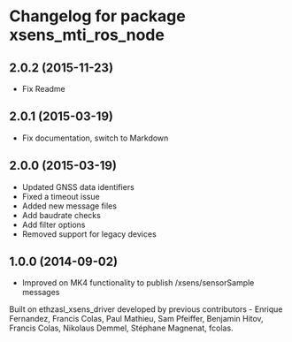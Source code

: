 # Changelog for package xsens_mti_ros_node

## 2.0.2 (2015-11-23)
* Fix Readme

## 2.0.1 (2015-03-19)
* Fix documentation, switch to Markdown

## 2.0.0 (2015-03-19)
* Updated GNSS data identifiers
* Fixed a timeout issue
* Added new message files
* Add baudrate checks
* Add filter options
* Removed support for legacy devices

## 1.0.0 (2014-09-02)
* Improved on MK4 functionality to publish /xsens/sensorSample messages

Built on ethzasl_xsens_driver developed by previous contributors - Enrique Fernandez, Francis Colas, Paul Mathieu, Sam Pfeiffer, 
Benjamin Hitov, Francis Colas, Nikolaus Demmel, Stéphane Magnenat, fcolas.

